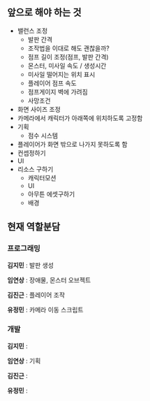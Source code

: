 ## 앞으로 해야 하는 것

- 밸런스 조정
  - 발판 간격
  - 조작법을 이대로 해도 괜찮을까?
  - 점프 길이 조정(점프, 발판 간격)
  - 몬스터, 미사일 속도 / 생성시간
  - 미사일 떨어지는 위치 표시
  - 플레이어 점프 속도
  - 점프게이지 벽에 가려짐
  - 사망조건
- 화면 사이즈 조정
- 카메라에서 캐릭터가 아래쪽에 위치하도록 고정함
- 기획
  - 점수 시스템
- 플레이어가 화면 밖으로 나가지 못하도록 함
- 컨셉정하기
- UI
- 리소스 구하기
  - 캐릭터모션
  - UI
  - 아무튼 에셋구하기
  - 배경



## 현재 역할분담

### 프로그래밍

**김지민** : 발판 생성

**임연상** : 장애물, 몬스터 오브젝트

**김진근** : 플레이어 조작

**유정민** : 카메라 이동 스크립트

### 개발

**김지민** : 

**임연상** : 기획

**김진근** : 

**유정민** : 